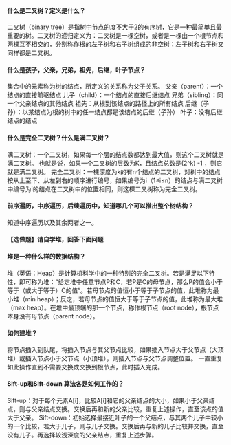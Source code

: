 #### 什么是二叉树？定义是什么？
二叉树（binary tree）是指树中节点的度不大于2的有序树，它是一种最简单且最重要的树。二叉树的递归定义为：二叉树是一棵空树，或者是一棵由一个根节点和两棵互不相交的，分别称作根的左子树和右子树组成的非空树；左子树和右子树又同样都是二叉树。
#### 什么是孩子，父亲，兄弟，祖先，后继，叶子节点？
集合中的元素称为树的结点，所定义的关系称为父子关系。
父亲（parent）：一个结点的直接前驱结点
儿子（child）：一个结点的直接后继结点
兄弟（sibling）：同一个父亲结点的其他结点
祖先：从根到该结点的路径上的所有结点
后继（子孙）：以某结点为根的树中的任一结点都是该结点的后继（子孙）
叶子：没有后继结点的结点
#### 什么是完全二叉树？什么是满二叉树？
满二叉树：一个二叉树，如果每一个层的结点数都达到最大值，则这个二叉树就是满二叉树。 也就是说，如果一个二叉树的层数为K，且结点总数是(2^k) -1 ，则它就是满二叉树。
完全二叉树：一棵深度为k的有n个结点的二叉树，对树中的结点按从上至下、从左到右的顺序进行编号，如果编号为i（1≤i≤n）的结点与满二叉树中编号为i的结点在二叉树中的位置相同，则这棵二叉树称为完全二叉树。
#### 前序遍历，中序遍历，后续遍历中，知道哪几个可以推出整个树结构？
知道中序遍历以及其余两者之一。
#### 【选做题】请自学堆，回答下面问题
#### 堆是一种什么样的数据结构？
堆（英语：Heap）是计算机科学中的一种特别的完全二叉树。若是满足以下特性，即可称为堆：“给定堆中任意节点P和C，若P是C的母节点，那么P的值会小于等于（或大于等于）C的值”。若母节点的值恒小于等于子节点的值，此堆称为最小堆（min heap）；反之，若母节点的值恒大于等于子节点的值，此堆称为最大堆（max heap）。在堆中最顶端的那一个节点，称作根节点（root node），根节点本身没有母节点（parent node）。

#### 如何建堆？
将节点插入到队尾，将插入节点与其父节点比较，如果插入节点大于父节点（大顶堆）或插入节点小于父节点（小顶堆），则插入节点与父节点调整位置。
一直重复如此操作直到不需要交换或交换到根节点，此时插入完成。

#### Sift-up和Sift-down 算法各是如何工作的？
Sift-up：对于每个元素A[i]，比较A[i]和它的父亲结点的大小，如果小于父亲结点，则与父亲结点交换。交换后再和新的父亲比较，重复上述操作，直至该点的值大于父亲。
Sift-down：初始选择最接近叶子的一个父结点，与其两个儿子中较小的一个比较，若大于儿子，则与儿子交换。交换后再与新的儿子比较并交换，直至没有儿子。再选择较浅深度的父亲结点，重复上述步骤。